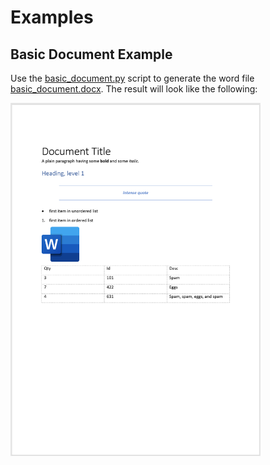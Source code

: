 # Examples

## Basic Document Example

Use the [basic_document.py](basic_document/basic_document.py) script to generate the word file [basic_document.docx](basic_document/basic_document.docx).
The result will look like the following:

<img alt="basic_document" height="565" src="basic_document/basic_document.png" title="basic_document" width="400"/>
